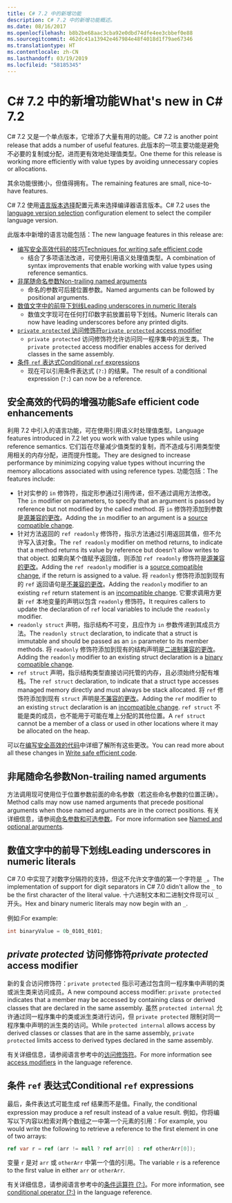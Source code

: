 ```yaml
---
title: C# 7.2 中的新增功能
description: C# 7.2 中的新增功能概述。
ms.date: 08/16/2017
ms.openlocfilehash: b8b2be68aac3cba92e0dbd74dfe4ee3cbbef0e88
ms.sourcegitcommit: 462dc41a13942e467984e48f4018d1f79ae67346
ms.translationtype: HT
ms.contentlocale: zh-CN
ms.lasthandoff: 03/19/2019
ms.locfileid: "58185345"
---
```

# <a name="whats-new-in-c-72"></a><span data-ttu-id="d7fc5-103">C# 7.2 中的新增功能</span><span class="sxs-lookup"><span data-stu-id="d7fc5-103">What's new in C# 7.2</span></span>

<span data-ttu-id="d7fc5-104">C# 7.2 又是一个单点版本，它增添了大量有用的功能。</span><span class="sxs-lookup"><span data-stu-id="d7fc5-104">C# 7.2 is another point release that adds a number of useful features.</span></span>
<span data-ttu-id="d7fc5-105">此版本的一项主要功能是避免不必要的复制或分配，进而更有效地处理值类型。</span><span class="sxs-lookup"><span data-stu-id="d7fc5-105">One theme for this release is working more efficiently with value types by avoiding unnecessary copies or allocations.</span></span>

<span data-ttu-id="d7fc5-106">其余功能很微小，但值得拥有。</span><span class="sxs-lookup"><span data-stu-id="d7fc5-106">The remaining features are small, nice-to-have features.</span></span>

<span data-ttu-id="d7fc5-107">C# 7.2 使用[语言版本选择](../language-reference/configure-language-version.md)配置元素来选择编译器语言版本。</span><span class="sxs-lookup"><span data-stu-id="d7fc5-107">C# 7.2 uses the [language version selection](../language-reference/configure-language-version.md) configuration element to select the compiler language version.</span></span>

<span data-ttu-id="d7fc5-108">此版本中新增的语言功能包括：</span><span class="sxs-lookup"><span data-stu-id="d7fc5-108">The new language features in this release are:</span></span>

* [<span data-ttu-id="d7fc5-109">编写安全高效代码的技巧</span><span class="sxs-lookup"><span data-stu-id="d7fc5-109">Techniques for writing safe efficient code</span></span>](#safe-efficient-code-enhancements)
  - <span data-ttu-id="d7fc5-110">结合了多项语法改进，可使用引用语义处理值类型。</span><span class="sxs-lookup"><span data-stu-id="d7fc5-110">A combination of syntax improvements that enable working with value types using reference semantics.</span></span>
* [<span data-ttu-id="d7fc5-111">非尾随命名参数</span><span class="sxs-lookup"><span data-stu-id="d7fc5-111">Non-trailing named arguments</span></span>](#non-trailing-named-arguments)
  - <span data-ttu-id="d7fc5-112">命名的参数可后接位置参数。</span><span class="sxs-lookup"><span data-stu-id="d7fc5-112">Named arguments can be followed by positional arguments.</span></span>
* [<span data-ttu-id="d7fc5-113">数值文字中的前导下划线</span><span class="sxs-lookup"><span data-stu-id="d7fc5-113">Leading underscores in numeric literals</span></span>](#leading-underscores-in-numeric-literals)
  - <span data-ttu-id="d7fc5-114">数值文字现可在任何打印数字前放置前导下划线。</span><span class="sxs-lookup"><span data-stu-id="d7fc5-114">Numeric literals can now have leading underscores before any printed digits.</span></span>
* [<span data-ttu-id="d7fc5-115">`private protected` 访问修饰符</span><span class="sxs-lookup"><span data-stu-id="d7fc5-115">`private protected` access modifier</span></span>](#private-protected-access-modifier)
  - <span data-ttu-id="d7fc5-116">`private protected` 访问修饰符允许访问同一程序集中的派生类。</span><span class="sxs-lookup"><span data-stu-id="d7fc5-116">The `private protected` access modifier enables access for derived classes in the same assembly.</span></span>
* [<span data-ttu-id="d7fc5-117">条件 `ref` 表达式</span><span class="sxs-lookup"><span data-stu-id="d7fc5-117">Conditional `ref` expressions</span></span>](#conditional-ref-expressions)
  - <span data-ttu-id="d7fc5-118">现在可以引用条件表达式 (`?:`) 的结果。</span><span class="sxs-lookup"><span data-stu-id="d7fc5-118">The result of a conditional expression (`?:`) can now be a reference.</span></span>

## <a name="safe-efficient-code-enhancements"></a><span data-ttu-id="d7fc5-119">安全高效的代码的增强功能</span><span class="sxs-lookup"><span data-stu-id="d7fc5-119">Safe efficient code enhancements</span></span>

<span data-ttu-id="d7fc5-120">利用 7.2 中引入的语言功能，可在使用引用语义时处理值类型。</span><span class="sxs-lookup"><span data-stu-id="d7fc5-120">Language features introduced in 7.2 let you work with value types while using reference semantics.</span></span> <span data-ttu-id="d7fc5-121">它们旨在尽量减少值类型的复制，而不造成与引用类型使用相关的内存分配，进而提升性能。</span><span class="sxs-lookup"><span data-stu-id="d7fc5-121">They are designed to increase performance by minimizing copying value types without incurring the memory allocations associated with using reference types.</span></span> <span data-ttu-id="d7fc5-122">功能包括：</span><span class="sxs-lookup"><span data-stu-id="d7fc5-122">The features include:</span></span>

- <span data-ttu-id="d7fc5-123">针对实参的 `in` 修饰符，指定形参通过引用传递，但不通过调用方法修改。</span><span class="sxs-lookup"><span data-stu-id="d7fc5-123">The `in` modifier on parameters, to specify that an argument is passed by reference but not modified by the called method.</span></span> <span data-ttu-id="d7fc5-124">将 `in` 修饰符添加到参数是[源兼容的更改](version-update-considerations.md#source-compatible-changes)。</span><span class="sxs-lookup"><span data-stu-id="d7fc5-124">Adding the `in` modifier to an argument is a [source compatible change](version-update-considerations.md#source-compatible-changes).</span></span>
- <span data-ttu-id="d7fc5-125">针对方法返回的 `ref readonly` 修饰符，指示方法通过引用返回其值，但不允许写入该对象。</span><span class="sxs-lookup"><span data-stu-id="d7fc5-125">The `ref readonly` modifier on method returns, to indicate that a method returns its value by reference but doesn't allow writes to that object.</span></span> <span data-ttu-id="d7fc5-126">如果向某个值赋予返回值，则添加 `ref readonly` 修饰符是[源兼容的更改](version-update-considerations.md#source-compatible-changes)。</span><span class="sxs-lookup"><span data-stu-id="d7fc5-126">Adding the `ref readonly` modifier is a [source compatible change](version-update-considerations.md#source-compatible-changes), if the return is assigned to a value.</span></span> <span data-ttu-id="d7fc5-127">将 `readonly` 修饰符添加到现有的 `ref` 返回语句是[不兼容的更改](version-update-considerations.md#incompatible-changes)。</span><span class="sxs-lookup"><span data-stu-id="d7fc5-127">Adding the `readonly` modifier to an existing `ref` return statement is an [incompatible change](version-update-considerations.md#incompatible-changes).</span></span> <span data-ttu-id="d7fc5-128">它要求调用方更新 `ref` 本地变量的声明以包含 `readonly` 修饰符。</span><span class="sxs-lookup"><span data-stu-id="d7fc5-128">It requires callers to update the declaration of `ref` local variables to include the `readonly` modifier.</span></span>
- <span data-ttu-id="d7fc5-129">`readonly struct` 声明，指示结构不可变，且应作为 `in` 参数传递到其成员方法。</span><span class="sxs-lookup"><span data-stu-id="d7fc5-129">The `readonly struct` declaration, to indicate that a struct is immutable and should be passed as an `in` parameter to its member methods.</span></span> <span data-ttu-id="d7fc5-130">将 `readonly` 修饰符添加到现有的结构声明是[二进制兼容的更改](version-update-considerations.md#binary-compatible-changes)。</span><span class="sxs-lookup"><span data-stu-id="d7fc5-130">Adding the `readonly` modifier to an existing struct declaration is a [binary compatible change](version-update-considerations.md#binary-compatible-changes).</span></span>
- <span data-ttu-id="d7fc5-131">`ref struct` 声明，指示结构类型直接访问托管的内存，且必须始终分配有堆栈。</span><span class="sxs-lookup"><span data-stu-id="d7fc5-131">The `ref struct` declaration, to indicate that a struct type accesses managed memory directly and must always be stack allocated.</span></span> <span data-ttu-id="d7fc5-132">将 `ref` 修饰符添加到现有 `struct` 声明是[不兼容的更改](version-update-considerations.md#incompatible-changes)。</span><span class="sxs-lookup"><span data-stu-id="d7fc5-132">Adding the `ref` modifier to an existing `struct` declaration is an [incompatible change](version-update-considerations.md#incompatible-changes).</span></span> <span data-ttu-id="d7fc5-133">`ref struct` 不能是类的成员，也不能用于可能在堆上分配的其他位置。</span><span class="sxs-lookup"><span data-stu-id="d7fc5-133">A `ref struct` cannot be a member of a class or used in other locations where it may be allocated on the heap.</span></span>

<span data-ttu-id="d7fc5-134">可以在[编写安全高效的代码](../write-safe-efficient-code.md)中详细了解所有这些更改。</span><span class="sxs-lookup"><span data-stu-id="d7fc5-134">You can read more about all these changes in [Write safe efficient code](../write-safe-efficient-code.md).</span></span>

## <a name="non-trailing-named-arguments"></a><span data-ttu-id="d7fc5-135">非尾随命名参数</span><span class="sxs-lookup"><span data-stu-id="d7fc5-135">Non-trailing named arguments</span></span>

<span data-ttu-id="d7fc5-136">方法调用现可使用位于位置参数前面的命名参数（若这些命名参数的位置正确）。</span><span class="sxs-lookup"><span data-stu-id="d7fc5-136">Method calls may now use named arguments that precede positional arguments when those named arguments are in the correct positions.</span></span> <span data-ttu-id="d7fc5-137">有关详细信息，请参阅[命名参数和可选参数](../programming-guide/classes-and-structs/named-and-optional-arguments.md)。</span><span class="sxs-lookup"><span data-stu-id="d7fc5-137">For more information see [Named and optional arguments](../programming-guide/classes-and-structs/named-and-optional-arguments.md).</span></span>

## <a name="leading-underscores-in-numeric-literals"></a><span data-ttu-id="d7fc5-138">数值文字中的前导下划线</span><span class="sxs-lookup"><span data-stu-id="d7fc5-138">Leading underscores in numeric literals</span></span>

<span data-ttu-id="d7fc5-139">C# 7.0 中实现了对数字分隔符的支持，但这不允许文字值的第一个字符是 `_`。</span><span class="sxs-lookup"><span data-stu-id="d7fc5-139">The implementation of support for digit separators in C# 7.0 didn't allow the `_` to be the first character of the literal value.</span></span> <span data-ttu-id="d7fc5-140">十六进制文本和二进制文件现可以 `_` 开头。</span><span class="sxs-lookup"><span data-stu-id="d7fc5-140">Hex and binary numeric literals may now begin with an `_`.</span></span>

<span data-ttu-id="d7fc5-141">例如:</span><span class="sxs-lookup"><span data-stu-id="d7fc5-141">For example:</span></span>

```csharp
int binaryValue = 0b_0101_0101;
```

## <a name="private-protected-access-modifier"></a><span data-ttu-id="d7fc5-142">_private protected_ 访问修饰符</span><span class="sxs-lookup"><span data-stu-id="d7fc5-142">_private protected_ access modifier</span></span>

<span data-ttu-id="d7fc5-143">新的复合访问修饰符：`private protected` 指示可通过包含同一程序集中声明的类或派生类来访问成员。</span><span class="sxs-lookup"><span data-stu-id="d7fc5-143">A new compound access modifier: `private protected` indicates that a member may be accessed by containing class or derived classes that are declared in the same assembly.</span></span> <span data-ttu-id="d7fc5-144">虽然 `protected internal` 允许通过同一程序集中的类或派生类进行访问，但 `private protected` 限制对同一程序集中声明的派生类的访问。</span><span class="sxs-lookup"><span data-stu-id="d7fc5-144">While `protected internal` allows access by derived classes or classes that are in the same assembly, `private protected` limits access to derived types declared in the same assembly.</span></span>

<span data-ttu-id="d7fc5-145">有关详细信息，请参阅语言参考中的[访问修饰符](../language-reference/keywords/access-modifiers.md)。</span><span class="sxs-lookup"><span data-stu-id="d7fc5-145">For more information see [access modifiers](../language-reference/keywords/access-modifiers.md) in the language reference.</span></span>

## <a name="conditional-ref-expressions"></a><span data-ttu-id="d7fc5-146">条件 `ref` 表达式</span><span class="sxs-lookup"><span data-stu-id="d7fc5-146">Conditional `ref` expressions</span></span>

<span data-ttu-id="d7fc5-147">最后，条件表达式可能生成 ref 结果而不是值。</span><span class="sxs-lookup"><span data-stu-id="d7fc5-147">Finally, the conditional expression may produce a ref result instead of a value result.</span></span> <span data-ttu-id="d7fc5-148">例如，你将编写以下内容以检索对两个数组之一中第一个元素的引用：</span><span class="sxs-lookup"><span data-stu-id="d7fc5-148">For example, you would write the following to retrieve a reference to the first element in one of two arrays:</span></span>

```csharp
ref var r = ref (arr != null ? ref arr[0] : ref otherArr[0]);
```

<span data-ttu-id="d7fc5-149">变量 `r` 是对 `arr` 或 `otherArr` 中第一个值的引用。</span><span class="sxs-lookup"><span data-stu-id="d7fc5-149">The variable `r` is a reference to the first value in either `arr` or `otherArr`.</span></span>

<span data-ttu-id="d7fc5-150">有关详细信息，请参阅语言参考中的[条件运算符 (?:)](../language-reference/operators/conditional-operator.md)。</span><span class="sxs-lookup"><span data-stu-id="d7fc5-150">For more information, see [conditional operator (?:)](../language-reference/operators/conditional-operator.md) in the language reference.</span></span>

